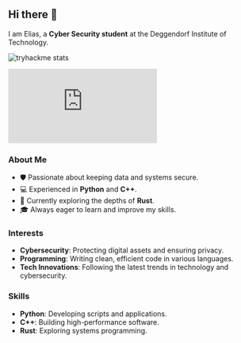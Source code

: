 ## Hi there 👋

I am Elias, a **Cyber Security student** at the Deggendorf Institute of Technology. 

![tryhackme stats](https://raw.githubusercontent.com/EddyXII/EddyXII/master/assets/tryhackme-badge.png)

<iframe src="https://tryhackme.com/api/v2/badges/public-profile?userPublicId=2372040" style='border:none;'></iframe>

### About Me
- 🛡️ Passionate about keeping data and systems secure.
- 💻 Experienced in **Python** and **C++**.
- 🚀 Currently exploring the depths of **Rust**.
- 🎓 Always eager to learn and improve my skills.

### Interests
- **Cybersecurity**: Protecting digital assets and ensuring privacy.
- **Programming**: Writing clean, efficient code in various languages.
- **Tech Innovations**: Following the latest trends in technology and cybersecurity.

### Skills
- **Python**: Developing scripts and applications.
- **C++**: Building high-performance software.
- **Rust**: Exploring systems programming.
